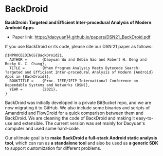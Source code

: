 # BackDroid

**BackDroid: Targeted and Efficient Inter-procedural Analysis of Modern Android Apps**
* Paper link: https://daoyuan14.github.io/papers/DSN21_BackDroid.pdf

If you use BackDroid or its code, please cite our DSN'21 paper as follows:
```
@INPROCEEDINGS{BackDroid21,
  AUTHOR =       {Daoyuan Wu and Debin Gao and Robert H. Deng and Rocky K. C. Chang},
  TITLE =        {When Program Analysis Meets Bytecode Search: Targeted and Efficient Inter-procedural Analysis of Modern {Android} Apps in {BackDroid}},
  BOOKTITLE =    {Proc. IEEE/IFIP International Conference on Dependable Systems and Networks (DSN)},
  YEAR =         {2021},
}
```

BackDroid was initially developed in a private BitBucket repo, and we are now migrating it to GitHub.
We also include some binaries and scripts of Amandroid and FlowDroid for a quick comparison between them and BackDroid.
We are cleaning the code of BackDroid and making it easy-to-use and extensible. The current version was set mainly for Daoyuan's computer and used some hard-code.

Our ultimate goal is to **make BackDroid a full-stack Android static analysis tool**, which can run as **a standalone tool** and also be used as **a generic SDK** to support customization for different problems.
